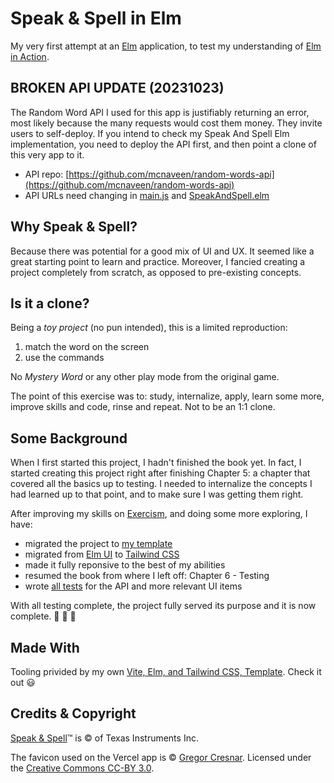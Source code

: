 # Speak & Spell in Elm

My very first attempt at an [Elm](https://elm-lang.org/) application, to test my
understanding of [Elm in Action](https://www.manning.com/books/elm-in-action).

## BROKEN API UPDATE (20231023)

The Random Word API I used for this app is justifiably returning an error, most
likely because the many requests would cost them money. They invite users to
self-deploy. If you intend to check my Speak And Spell Elm implementation, you
need to deploy the API first, and then point a clone of this very app to it.

- API repo:
  [https://github.com/mcnaveen/random-words-api](https://github.com/mcnaveen/random-words-api)
- API URLs need changing in [main.js](./src/js/main.js#L19-L23) and
  [SpeakAndSpell.elm](./src/elm/SpeakAndSpell.elm#L154)

## Why Speak & Spell?

Because there was potential for a good mix of UI and UX. It seemed like a great
starting point to learn and practice. Moreover, I fancied creating a project
completely from scratch, as opposed to pre-existing concepts.

## Is it a clone?

Being a _toy project_ (no pun intended), this is a limited reproduction:

1. match the word on the screen
2. use the commands

No _Mystery Word_ or any other play mode from the original game.

The point of this exercise was to: study, internalize, apply, learn some more,
improve skills and code, rinse and repeat. Not to be an 1:1 clone.

## Some Background

When I first started this project, I hadn't finished the book yet. In fact, I
started creating this project right after finishing Chapter 5: a chapter that
covered all the basics up to testing. I needed to internalize the concepts I had
learned up to that point, and to make sure I was getting them right.

After improving my skills on [Exercism](https://exercism.org/profiles/gacallea),
and doing some more exploring, I have:

- migrated the project to
  [my template](https://github.com/gacallea/elm_vite_tailwind_template)
- migrated from
  [Elm UI](https://github.com/gacallea/elm_speakandspell/tree/elm_ui_version) to
  [Tailwind CSS](https://tailwindcss.com/)
- made it fully reponsive to the best of my abilities
- resumed the book from where I left off: Chapter 6 - Testing
- wrote
  [all tests](https://github.com/gacallea/elm_speakandspell/blob/main/tests/SpeakAndSpellTest.elm)
  for the API and more relevant UI items

With all testing complete, the project fully served its purpose and it is now
complete. 🎉 🎉 🎉

## Made With

Tooling privided by my own
[Vite, Elm, and Tailwind CSS, Template](https://github.com/gacallea/elm_vite_tailwind_template).
Check it out 😃

## Credits & Copyright

[Speak & Spell](<https://en.wikipedia.org/wiki/Speak_%26_Spell_(toy)>)™ is ©
of Texas Instruments Inc.

The favicon used on the Vercel app is ©
[Gregor Cresnar](https://thenounproject.com/icon/speak-1616157/). Licensed under
the [Creative Commons CC-BY 3.0](https://creativecommons.org/licenses/by/3.0/).
